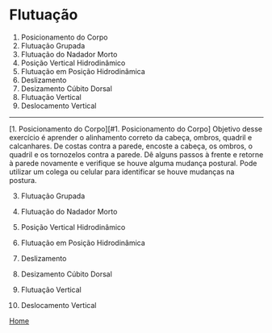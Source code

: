 # Flutuação

1. Posicionamento do Corpo
2. Flutuação Grupada
3. Flutuação do Nadador Morto
4. Posição Vertical Hidrodinâmico
5. Flutuação em Posição Hidrodinâmica
6. Deslizamento
7. Desizamento Cúbito Dorsal
8. Flutuação Vertical
9. Deslocamento Vertical

---

[1. Posicionamento do Corpo][#1. Posicionamento do Corpo]
Objetivo desse exercício é aprender o alinhamento correto da cabeça, ombros, quadril e calcanhares. De costas contra a parede, encoste a cabeça, os ombros, o quadril e os tornozelos contra a parede. Dê alguns passos à frente e retorne à parede novamente e verifique se houve alguma mudança postural. Pode utilizar um colega ou celular para identificar se houve mudanças na postura.


3. Flutuação Grupada

4. Flutuação do Nadador Morto

5. Posição Vertical Hidrodinâmico

6. Flutuação em Posição Hidrodinâmica

7. Deslizamento

8. Desizamento Cúbito Dorsal

9. Flutuação Vertical

10. Deslocamento Vertical

[Home](../README.md)
